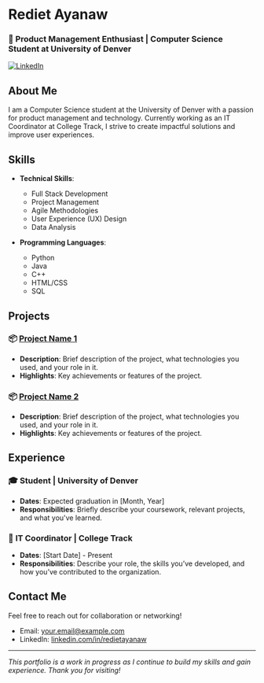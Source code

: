 # Rediet Ayanaw

### 🌟 Product Management Enthusiast | Computer Science Student at University of Denver

[![LinkedIn](https://img.shields.io/badge/LinkedIn-Profile-blue?style=flat&logo=linkedin)](https://www.linkedin.com/in/redietayanaw)

## About Me
I am a Computer Science student at the University of Denver with a passion for product management and technology. Currently working as an IT Coordinator at College Track, I strive to create impactful solutions and improve user experiences.

## Skills
- **Technical Skills**: 
  - Full Stack Development
  - Project Management
  - Agile Methodologies
  - User Experience (UX) Design
  - Data Analysis

- **Programming Languages**: 
  - Python
  - Java
  - C++
  - HTML/CSS
  - SQL

## Projects
### 📦 [Project Name 1](https://github.com/yourusername/project1)
- **Description**: Brief description of the project, what technologies you used, and your role in it.
- **Highlights**: Key achievements or features of the project.

### 📦 [Project Name 2](https://github.com/yourusername/project2)
- **Description**: Brief description of the project, what technologies you used, and your role in it.
- **Highlights**: Key achievements or features of the project.

## Experience
### 🎓 **Student | University of Denver**
- **Dates**: Expected graduation in [Month, Year]
- **Responsibilities**: Briefly describe your coursework, relevant projects, and what you've learned.

### 🏢 **IT Coordinator | College Track**
- **Dates**: [Start Date] - Present
- **Responsibilities**: Describe your role, the skills you’ve developed, and how you’ve contributed to the organization.

## Contact Me
Feel free to reach out for collaboration or networking!

- Email: [your.email@example.com](mailto:your.email@example.com)
- LinkedIn: [linkedin.com/in/redietayanaw](https://www.linkedin.com/in/redietayanaw)

---

*This portfolio is a work in progress as I continue to build my skills and gain experience. Thank you for visiting!*
